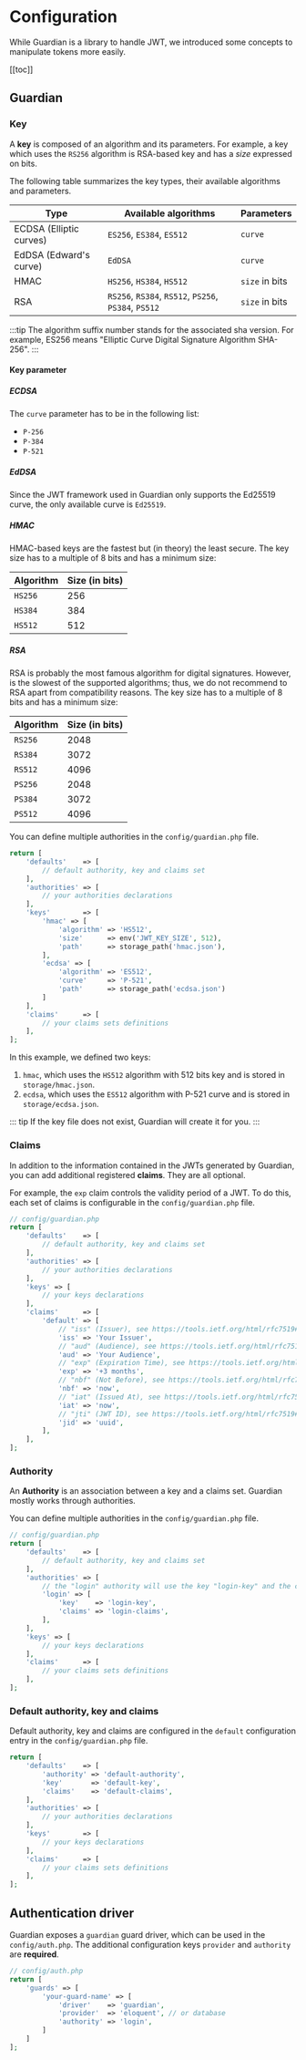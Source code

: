 # Configuration
While Guardian is a library to handle JWT, we introduced some concepts to manipulate tokens more easily.

[[toc]]


## Guardian
### Key
A **key** is composed of an algorithm and its parameters.
For example, a key which uses the `RS256` algorithm is RSA-based key and has a *size* expressed on bits.

The following table summarizes the key types, their available algorithms and parameters.

| Type                    | Available algorithms                                 | Parameters     |
|-------------------------|------------------------------------------------------|----------------|
| ECDSA (Elliptic curves) | `ES256`, `ES384`, `ES512`                            | `curve`        |
| EdDSA (Edward's curve)  | `EdDSA`                                              | `curve`        |
| HMAC                    | `HS256`, `HS384`, `HS512`                            | `size` in bits |
| RSA                     | `RS256`, `RS384`, `RS512`, `PS256`, `PS384`, `PS512` | `size` in bits |

:::tip
The algorithm suffix number stands for the associated sha version.
For example, ES256 means "Elliptic Curve Digital Signature Algorithm SHA-256".
:::


#### Key parameter
##### ECDSA
The `curve` parameter has to be in the following list:

- `P-256`
- `P-384`
- `P-521`

##### EdDSA
Since the JWT framework used in Guardian only supports the Ed25519 curve, the only available curve is `Ed25519`.

##### HMAC
HMAC-based keys are the fastest but (in theory) the least secure.
The key size has to a multiple of 8 bits and has a minimum size:

| Algorithm | Size (in bits) |
|-----------|----------------|
| `HS256`   | 256            |
| `HS384`   | 384            |
| `HS512`   | 512            |

##### RSA
RSA is probably the most famous algorithm for digital signatures.
However, is the slowest of the supported algorithms; thus, we do not recommend to RSA apart from compatibility reasons.
The key size has to a multiple of 8 bits and has a minimum size:

| Algorithm | Size (in bits) |
|-----------|----------------|
| `RS256`   | 2048           |
| `RS384`   | 3072           |
| `RS512`   | 4096           |
| `PS256`   | 2048           |
| `PS384`   | 3072           |
| `PS512`   | 4096           |

You can define multiple authorities in the `config/guardian.php` file.

```php
return [
    'defaults'    => [
        // default authority, key and claims set
    ],
    'authorities' => [
        // your authorities declarations
    ],
    'keys'        => [
        'hmac' => [
            'algorithm' => 'HS512',
            'size'      => env('JWT_KEY_SIZE', 512),
            'path'      => storage_path('hmac.json'),
        ],
        'ecdsa' => [
            'algorithm' => 'ES512',
            'curve'     => 'P-521',
            'path'      => storage_path('ecdsa.json')
        ]
    ],
    'claims'      => [
        // your claims sets definitions
    ],
];
```

In this example, we defined two keys:

1. `hmac`, which uses the `HS512` algorithm with 512 bits key and is stored in `storage/hmac.json`.
2. `ecdsa`, which uses the `ES512` algorithm with P-521 curve and is stored in `storage/ecdsa.json`.

::: tip
If the key file does not exist, Guardian will create it for you.
:::


### Claims
In addition to the information contained in the JWTs generated by Guardian, you can add additional registered **claims**.
They are all optional.

For example, the `exp` claim controls the validity period of a JWT.
To do this, each set of claims is configurable in the `config/guardian.php` file.

```php
// config/guardian.php
return [
    'defaults'    => [
        // default authority, key and claims set
    ],
    'authorities' => [
        // your authorities declarations
    ],
    'keys' => [
        // your keys declarations
    ],
    'claims'      => [
        'default' => [
            // "iss" (Issuer), see https://tools.ietf.org/html/rfc7519#section-4.1.1
            'iss' => 'Your Issuer',
            // "aud" (Audience), see https://tools.ietf.org/html/rfc7519#section-4.1.3
            'aud' => 'Your Audience',
            // "exp" (Expiration Time), see https://tools.ietf.org/html/rfc7519#section-4.1.4
            'exp' => '+3 months',
            // "nbf" (Not Before), see https://tools.ietf.org/html/rfc7519#section-4.1.5
            'nbf' => 'now',
            // "iat" (Issued At), see https://tools.ietf.org/html/rfc7519#section-4.1.6
            'iat' => 'now',
            // "jti" (JWT ID), see https://tools.ietf.org/html/rfc7519#section-4.1.7
            'jid' => 'uuid',
        ],
    ],
];
```

### Authority
An **Authority** is an association between a key and a claims set.
Guardian mostly works through authorities.

You can define multiple authorities in the `config/guardian.php` file.

```php
// config/guardian.php
return [
    'defaults'    => [
        // default authority, key and claims set
    ],
    'authorities' => [
        // the "login" authority will use the key "login-key" and the claims "login-claims"
        'login' => [
            'key'    => 'login-key',
            'claims' => 'login-claims',
        ],
    ],
    'keys' => [
        // your keys declarations
    ],
    'claims'      => [
        // your claims sets definitions
    ],
];
```

### Default authority, key and claims
Default authority, key and claims are configured in the `default` configuration entry in the `config/guardian.php` file.

```php
return [
    'defaults'    => [
        'authority' => 'default-authority',
        'key'       => 'default-key',
        'claims'    => 'default-claims',
    ],
    'authorities' => [
        // your authorities declarations
    ],
    'keys'        => [
        // your keys declarations
    ],
    'claims'      => [
        // your claims sets definitions
    ],
];
```


## Authentication driver
Guardian exposes a `guardian` guard driver, which can be used in the `config/auth.php`.
The additional configuration keys `provider` and `authority` are **required**.

```php
// config/auth.php
return [
    'guards' => [
        'your-guard-name' => [
            'driver'    => 'guardian',
            'provider'  => 'eloquent', // or database
            'authority' => 'login',
        ]
    ]    
];
```
